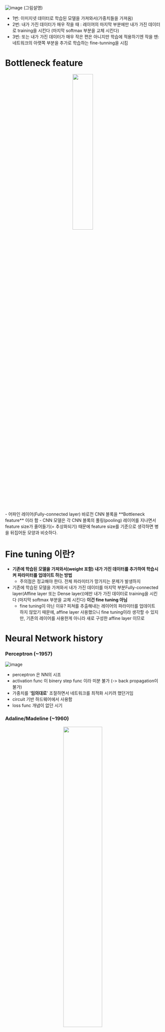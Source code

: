 ![image](https://user-images.githubusercontent.com/56099627/70966237-edebd500-20d5-11ea-83e9-9f984b8aee8d.png)
(그림설명) 
 - 1번: 이미지넷 데이터로 학습된 모델을 가져와서(가중치들을 가져옴) 
 - 2번: 내가 가진 데이터가 매우 작을 때 : 레이어의 마지막 부분에만 내가 가진 데이터로 training을 시킨다 (마지막 softmax 부분을 교체 시킨다) 
 - 3번: 또는 내가 가진 데이터가 매우 작은 편은 아니지만 학습에 적용하기엔 작을 땐: 네트워크의 아랫쪽 부분을 추가로 학습하는 fine-tunning을 시킴
  
# Bottleneck feature
<p align="center"><img width="36%" src="https://user-images.githubusercontent.com/56099627/70964972-5c7a6400-20d1-11ea-92af-14abc5471e3d.png" /></p>  
- 어파인 레이어(Fully-connected layer) 바로전 CNN 블록을 **Bottleneck feature** 이라 함  
- CNN 모델은 각 CNN 블록의 풀링(pooling) 레이어를 지나면서 feature size가 줄어들기(= 추상화되기) 때문에 feature size를 기준으로 생각하면 병을 뒤집어둔 모양과 비슷하다.  
  
# Fine tuning 이란?
- **기존에 학습된 모델을 가져와서(weight 포함) 내가 가진 데이터를 추가하여 학습시켜 파라미터를 업데이트 하는 방법**  
  - 주의점은 정교해야 한다. 전체 파라미터가 망가지는 문제가 발생하지  
- 기존에 학습된 모델을 가져와서 내가 가진 데이터를 마지막 부분Fully-connected layer(Affine layer 또는 Dense layer))에만 내가 가진 데이터로 training을 시킨다 (마지막 softmax 부분을 교체 시킨다) **이건 fine tuning 아님**  
  - fine tuning이 아닌 이유? 피쳐를 추출해내는 레이어의 파라미터를 업데이트 하지 않았기 때문에, affine layer 사용했으니 fine tuning이라 생각할 수 있지만, 기존의 레이어를 사용한게 아니라 새로 구성한 affine layer 이므로  
   
# Neural Network history
### Perceptron (~1957)
![image](https://user-images.githubusercontent.com/56099627/70966891-f9400000-20d7-11ea-80c4-f5acec65e8a0.png)  
- perceptron 은 NN의 시조
- activation func 이 binery step func 이라 미분 불가 (-> back propagation이 불가)
- 가중치를 '**임의대로**' 조절하면서 네트워크를 최적화 시키려 했던거임
- circuit 기반 하드웨어에서 사용함
- loss func 개념이 없던 시기
  
### Adaline/Madeline (~1960)
<p align="center"><img width="50%" src="https://user-images.githubusercontent.com/56099627/70900100-75d0d100-203b-11ea-837f-04817e47a26b.png" /></p>  
  
- perceptron을 쌓아가기(stacking) 시작함
- 최초의 multi layer perceptron Network
- 여전히 Backpropagation 불가 
- **parametric approach(weight) 도입** 하였지만 여전히 결과는 좋지 못했음
- 하드웨어에서 사용
- 이후 1960~1980년대 중반 까지는 암흑기
  
### 최초 back-propagation 도입(1986년)
- 최초 back-propagation 사용
- back-propagation 은 미분이 가능하다는 것이고 가중치를 체계적으로 찾아나갈수 있다는 것임
  - back-propagationdl이 생각보다 잘 동작하지 않음, 특히 네트워크가 더욱 deep 해지면 제대로 동작하지 않았음
- 이후 2000년대 중반 까지 제2의 암흑기

### back-propagation 제대로 동작 가능(2006년)
![image](https://user-images.githubusercontent.com/56099627/70967103-ae72b800-20d8-11ea-9476-4e7cb2bd6fe5.png)    
- 20년 만에 back-propagation이 제대로 동작이 가능해짐
- deep learning 이름이 시작됨
- 1단계 RBM(Restricted Boltzman machine)을 이용해 별도의 unsupervised 된 pre-training을 한다.(RBM을 이용해 2000개 학습시키고 1000개 학습시키고 500개 학습시키고)
- 2단계 학습시킨 이들을 하나의 큰 덩어리로 묶어준 후, back-propagation을 해주면 잘 동작하더라 
- 3단계 이들을 fine tuning 해줌

### 딥러닝 폭팔적 발전 (2010, 2012년)
- weight initializion 할 수 있는 방법을 찾음
- sigmoid 외에 제대로 된 activation func을 적용할 수 있게됨
- GPU을 원할하게 사용할 수 있는 환경 조성
- data가 폭팔적으로 늘어난 점

### 신경망에 관련된 설정들
- one time setup : activation funcs, preprocessing, weight initialization, regularization, gradient checking
- training dynamics : babysitting the learning process, parameter updates, hyperparameter optimization
- evaluation : model ensembles
  
# activation funcs
### sigmoid func
- sigmoid func 은 전통적으로 가장 많이 사용 되었지만 더이상은 잘 사용되지 않은 함수
- 넓은 범위의 숫자를 0~1 사이를 스퀘시 해서 해줌 들어오는 입력 값에 대해 가중치의 영향력을 주기에 굉장히 적합했기에 많이 사용했음
- 하지만 더이상 사용되지 못할 문제(3가지)
  - 뉴런이 포화(saturated neurons)되서 gradient을 없애버리는 가장 큰 문제점 **vanishing gradient**
  <p align="center"><img width="40%" src="https://user-images.githubusercontent.com/56099627/70902479-3bb5fe00-2040-11ea-82f2-6639b83b3853.png" /></p>  
    
    - local gradient x global gradeient = gradient 인데 이때 local gradient을 자세히 보면, x의 값이 매우 작거나(x=-10) x의 값이 매우 크거나(x=10) 할때 미분(기울기)은 0에 가까운 값이 되므로(local gradient = 0) vanishing gradient 가 된다
    - 결과적으로 back-propagation 멈추게 된다.
  - x가 언제나 양수 인데 왜냐면 이전 layer의 activation func의 결과물이므로, 이 상황에서 w의 gradient은 모두 양수이거나 모두 음수가 됨(df/dw_1, df/dw_2, df/dw_3 ...)? 
    - 그래서 zero-centered 가 아닐 경우, 매우 느리게 convergence 가 일어난다. 
  - exp()은 성능에 저하를 가져다 줌
  
### tanh(x)
<p align="center"><img width="40%" src="https://user-images.githubusercontent.com/56099627/70903162-9e5bc980-2041-11ea-9ee7-97d380cd7b28.png" /></p>  
  
- range (-1 ~ 1), zero centered (아주 좋은 특성)
-  x의 값이 매우 작거나(x=-10) x의 값이 매우 크거나(x=10) 할때 미분은 0에 가까운 값이 되므로(local gradient = 0) **vanishing gradient**
  
### ReLu (Rectified Linear Unit)
<p align="center"><img width="40%" src="https://user-images.githubusercontent.com/56099627/70903691-c0098080-2042-11ea-9456-f219c37590fd.png" /></p>  
  
- computes f(x) =max(0,x)
- x가 양수인 지점에서는 saturation이 발생하지 않을 것이고 (기울기가 1이 되므로)
- 빠른 convergence (sigmoid/tanh에 비해)
- 2012년 alexnet 연구진이 제안한 내용임
- (단점) zero-centered output이 아님
- (단점) x <0 일 때 기울기가 0이 되어서 **vanishing gradient** 생김, x=0 일 때 극한이 존재하지 않으므로 미분이 없을 것이고 기울기가 undefined 됨
  
<p align="center"><img width="50%" src="https://user-images.githubusercontent.com/56099627/70904244-39ee3980-2044-11ea-816e-a2fc258f3bd6.png" /></p>  
  
- 데이터들이 데이터클라우드 내에 activation된 경우, active ReLu 
- 데이터들이 데이터클라우드 외부에서 activation된 경우, dead ReLu (절대로 activation 되지 않고 그래서 update 되지 않음)
  - dead ReLu 되는 경우는 운이 나쁘면 **초기화 할때** dead ReLu Zone에서 시작하는 경우가 있지
    - 그래서, 초기화 할때, biase 값을 0 이 아닌 0.01 으로 함 (논란의 여지 있음)
  - 학습 할때, learning rate가 너무 크게 할 때 dead ReLu가 발생한다
  
### Leaky ReLu
<p align="center"><img width="50%" src="https://user-images.githubusercontent.com/56099627/70904517-efb98800-2044-11ea-88d0-81a4adf39048.png" /></p>  
  
- f(x) = max(0.01x, x)
- x< 0 또는 x>0 상관없이 saturate 되지 않을 것임 -> gradient kill 발생하지 않을 것임
- ReLu 보다 분명 upgrade 된 함수이지만 아직.. 검증 단계 이라 분명히 좋은 함수라고 말하기엔.. 
  
### ELU (Exponential Linear Units)
<p align="center"><img width="50%" src="https://user-images.githubusercontent.com/56099627/70904705-5dfe4a80-2045-11ea-9b0c-39f16728312a.png" /></p> 
<img src="https://latex.codecogs.com/gif.latex?f(x)=\left\{\begin{matrix}&space;x&&space;(if&space;&x>0)\\&space;\alpha(e^{x}-1)&space;&&space;(if&space;&x\leq&space;0)&space;\end{matrix}\right." title="f(x)=\left\{\begin{matrix} x& (if &x>0)\\ \alpha(e^{x}-1) & (if &x\leq 0) \end{matrix}\right." /></a>
  
- Relu의 모든 장점을 가지면서 vanishing gradient 가 되지 않으며 zero mean output에 가까운 형태를 가짐
- (단점) exp() 연산은 연산량이 큰 것이라 연산 할때 다소 무리? 함
  
### Maxout 
- Relu와 leaky Relu를 일반화 시키고 saturation이 되지 않기 때문에 gradient vanish 되지 않음. 
<img src="https://latex.codecogs.com/gif.latex?max(w{_{1}}^{T}x&plus;b_{1},w{_{2}}^{T}x&plus;b_{2})" title="max(w{_{1}}^{T}x+b_{1},w{_{2}}^{T}x+b_{2})" /></a>
- 2개의 파라미터를 가지므로 연산량이 2배로 증가하게 됨
  
### activation func 정리
- 기본적으론 Relu 사용 할것이며
- 조금 실험적으로 접근하고 싶다면, leaky Relu/ Maxout/ ELU 사용을 추천
- tanh은 가급적 사용하지 않는게 좋고 sigmoid는 더이상 사용하지 않는 것이 좋음(하지만 여전히 LST<에선 쓰임)
  
# DATA Pre-pocessing
![image](https://user-images.githubusercontent.com/56099627/70906059-d87c9980-2048-11ea-8887-45ea00d45915.png)  
![image](https://user-images.githubusercontent.com/56099627/70906031-c569c980-2048-11ea-8c39-78b0648c2a79.png)  
- 일반적으로 zero-centered data 과정을 기본적으로 해주지만 normalization은 일반적으로 수행하지 않는다. 왜냐하면 특정범위에 들어가도록 하는데 이미지라는 것은 기본적으로 0~255 범위를 가지는 픽셀이므로  이미 특정 범위에 있으므로 굳이 해줄 필요가 없으므로  
- PCA은 데이터를 비상관화 하여 차원을 줄이는 방법으로 Whitening은  이미지간에 인접한 ? 중복한 값을 줄어들수 있도록 해주는 작업임 하지만 일반적으로 이미지 전처리 과정으로 PCA와 whiten 과정을 해주진 않는다  
- 정리하자면, 이미지에선 전처리로 **zero-centered 만** 신경을 써주면 된다
  - CIFAR-10  데이터의 경우(32x32x3), 이미지 평균 값을 빼준다(AlexNet 에서 방법) 과 channel 별로 평균값을 빼준다(vgg 에서의 방법) 
    - channel 별로 평균값을 빼준다(vgg 에서의 방법)이 훨씬 편리할 것임

# Weight initialization
### 만약 모든 가중치가 0으로 초기화 된다면, 
- 모든 뉴런들이 동일한 연산을 수행할 것임
- back-propagation은 동일한 gradient 연산을 수행 할 것임
- 이렇게 동일한 연산을 수행하는 것은 symetric breaking이 발생하지 않는다는 의미
  
- 가중치를 초기화 하는 아이디어는 랜덤 숫자를 사용하되 매우작은 random numbers 를 사용한다. **w= np.random.randn(fan_in, fan_out) x 0.01** 평균이 0이고 표준편차가 1e-2인 값을 가지는 gaussian 형태를 사용한다. 
  - 이렇게 구성한다면 네트워크가 작을 경우는 상관없지만, 네트워크가 커지게 된다면 문제가 생김
  - activation 을 tanh으로 사용하면 평균과 표준편차의 분포를 히스토그램으로 보면 평균과 표준편차가 급격히 0으로 수렴
  - 모든 activation은 0이 되어버림 gradient가 0이 되어 누적되는 값이 없게되는 결과적으로 vanishing gradient가 됨
- 반면, **w= np.random.randn(fan_in, fan_out) x 1.0** 평균이 0이고 표준편차가 1인 값을 가지는 gaussian 형태를 사용한다. 
0.01대신에 1.0을 넣으면 오버슈팅이 되어 모든 뉴런들이 saturation 된다. (결과적으로 -1, 1 에 포화됨) 결과적으로 gradient도 0이 되어버림 

### Xavier initialzaiton (2010년 발표)
**W = np.random.randn(fan_in, fan_out) / np.sqrt(fan_in)**
- 인풋을 개수가 많으면 그 만큼 나눠주기 때문에 weight 값이 적어질 것임 (초기화 방법)
  - weight가 너무 작으면, activation이 0이 되어 버릴 것임
- 인풋의 개수가 적으면 그 만큼 나눠주기 때문에 weight 값이 커질 것임 (초기화 방법)
  - 너무 크면, explosion 되고 super-saturation 이 된다. 
- tanh 에선 잘 적용이 되는 하지만 ReLu에선 잘 적용이 안됨
  - 문제점 해결을 위해 **W = np.random.randn(fan_in, fan_out) / np.sqrt(fan_in /2)** 사용하였더니 activation func이 relu인 경우 잘 작동을 함 , 즉 relu에 최적화된 방법임

# Batch normalization (2015년 발표)
- 초기값 설정에 너무 연연해 하지 않고 할 수 있는 방법이 있는데 그 방법이 Batch normalization  
- 이전과정에서 activation func으로 relu을 쓰고 weight initialization 를 하는 방법등을 하여 vanishing gradient 발생을 줄이는 즉 간접적인 방법으로 했었는데 간접적인 방법 말고 학습하는 과정을 전반적으로 안정화를 위해서 학습속도를 가속화 시키면서도 안정적인 학습 할 수 있도록 근본적으로 방법을 제시한 방법  
  
![image](https://user-images.githubusercontent.com/56099627/70972319-6f4b6380-20e6-11ea-8d51-56f751312cbb.png)  
- 불안정화는 내부에서 covriance shift가 일어난다고 봄 레이어를 거치면서 입력값의 분포가 달라지는 현상이 있어서 불안정화 일어난다 봄
- 각 레이어를 거칠 때마다 normalization을 해주자 라는 컨셉
  
![image](https://user-images.githubusercontent.com/56099627/70972430-b9cce000-20e6-11ea-9116-3d53d816bf10.png)    
- 방법: 정규화 시키기 -> 감마 noramalize에 스케일링 하는 것, 베타 shift 시키는 거 (감마, 베타는 학습을 부여, 정규화 조정 단계)
- gradient flow가 개선, 학습 시에 높은 learning rate 가능하며  초기화 설정에 대한 의존도 낮아짐, 
- batch normalization 자체가 regularization 해주는 효과를 주며 
- grop out 을 잘 사용하지 않아도 되는 장점
- 학습 할 때와 테스트 할 때 사용상 차이점이 존재하는데, 학습할때 각 레이어 마다 batch -normalization 하는 반면에 테스트 할 때는 전체에 적용시켜 준다. 그래서 학습할 때 mean, variance을 미리 계산을 해두고 나중에 테스를 할 때는 **전체** 의 값에 mean, variance으로 batch noramlization을 적용시켜 준다.  
  
# Learning Process 관리
proprecessing - network architecture 구성 - loss 체크 - training data의 일부분만 가지고 확인하여 overfitting 일어나는지 확인 - learning rate 을 찾음
![image](https://user-images.githubusercontent.com/56099627/70973025-24325000-20e8-11ea-8c4b-413042b985bd.png)
  
![image](https://user-images.githubusercontent.com/56099627/70973196-88551400-20e8-11ea-82a6-9b0646e3a38a.png)  
(그림설명) CIFAR-10 image 인풋 data, 50 hidden neurons, 10개의 아웃풋  
  
![image](https://user-images.githubusercontent.com/56099627/70973110-5643b200-20e8-11ea-98c0-dc661f80344f.png)
(그림설명) regularization = 0, loss 결과 = 2.3026 (class가 10개 이므로 ln(1/10)하면 이렇게 결과 나옴)  
반면, regularization = 1e3, loss 결과 = 3.0685 (class가 10개 이므로 ln(1/10)하면 이렇게 결과 나옴)

![image](https://user-images.githubusercontent.com/56099627/70974967-55148400-20ec-11ea-9f12-e5ccbb48f10b.png)  
(그림설명) training data의 일부 데이터로 확인 해보면 금방 overfitting 일어나는 것을 확인 해볼수 있다  

![image](https://user-images.githubusercontent.com/56099627/70975875-25ff1200-20ee-11ea-9944-9a166ea72815.png)  
(그림설명) learning rate을 매우 작게 할때 1e-6  
  
![image](https://user-images.githubusercontent.com/56099627/70976281-0ae0d200-20ef-11ea-9452-b4c650f46538.png)
(그림설명) learning rate을 매우 크게 할때 Nan 값이 나옴
(그림설명) learning rate = 1e-3 : cost 가 inf 라고 나옴. 이것도 여전히 높은 러닝레이트 값임.
  
# Hyperparameter Optimization
![image](https://user-images.githubusercontent.com/56099627/70976670-b7bb4f00-20ef-11ea-8952-44352107da45.png)  
(그림설명) reg = 10^uniform(-5,5), lr = 10^uniform(-3,-6) 했더니 val_acc 값들을 확인 : 적당한 learning rate, regularization을 구하기 위해 몇개의 epoch을 써서 확인해 본다
  
![image](https://user-images.githubusercontent.com/56099627/70977172-b76f8380-20f0-11ea-81bf-c2d4be75037e.png)  
(그림설명) reg = 10^uniform(-4,0), lr = 10^uniform(-3,-4) 했더니 val_acc 값들이 0.5 근방으로 높아진것 확인 : 제대로된 범위로 hperparameter을 찾아가고 있음  
  
![image](https://user-images.githubusercontent.com/56099627/70977664-ba1ea880-20f1-11ea-84fc-ccc954421c85.png)  
- random search : 위 그림들 처럼 값들을 랜덤하게 값을 골라온 거
- grid search : 이런 reg 또는 lr을 일정한 간격으로 모든 범위를 가져오는 값 (합리적인 방법으로 보이나 사실상 그렇지 않음)
  - 특정 파라미터가 다른 파라미터보다 더 중요할 수 있는데 이를 무시하고 일정한 간격으로 파라미터를 뽑는다면 최적화된 하이퍼파라미터를 추출 할수 없게 된다
- learning rate 또는 regularation을 구할 때는 **ramdom search을 사용하자 (grid search 말고)**
  
- 하이퍼 파라메터를 찾는 방법에는 여러가지가 존재하는데 (DJ가 음악을 믹싱하듯이~~ )
  - network architecture 에서 node는 몇개 할 것인지, 또는 hidden layer는 몇개 할 것인지, 어떤 모델을 사용 할 것인가 등등
  - learning rate 과 그 learning rate의 decay schedule을 어떻게 잡아줄 것인지, update type은 무엇으로 할지
  - regularization은 L2? Dropout 할 것인지 등등
  - "안드로이드 카파시? 선생님"은 70대의 머신러닝 기기를 사용하여 여러가지 hyperparameters을 돌려보고 최적의 사용가능하능한 hyperparameter 결정한다. (lr, reg 등 )
  
<p align="center"><img width="25%" src="https://user-images.githubusercontent.com/56099627/70978103-8001d680-20f2-11ea-937a-34e7e0a55386.png" /></p>  
(그림)bad initialization 경우 : 초기엔 로스가 정체되다가 시간이 어느정도 시간이 지나면 학습이 진행되는(로스가 줄어드는) 경우
  
![image](https://user-images.githubusercontent.com/56099627/70978393-0b7b6780-20f3-11ea-81d7-db72fbb02292.png)    
(그림) 젤 베스트 : weight updates / weight magnitude (want 약 ~1e-3)
   
  
참고  
[1] https://www.youtube.com/watch?v=gPIxeIwUkAc, cs231n 5강 Training NN part 1  
[2] https://eehoeskrap.tistory.com/186, [Deep Learning] pre-training 과 fine-tuning (파인튜닝)
[3] http://blog.haandol.com/2016/12/25/define-bottleneck-feature-and-fine-tuning.html, Bottleneck feature? Fine-tuning?
